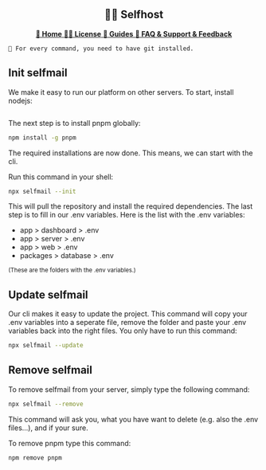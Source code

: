 <p align="center">
    <h2 align="center">👨‍💻 Selfhost</h2>
    <p align="center">
        <a href="https://github.com/selfmail/selfmail/">
            <b>🏡 Home</b> 
        </a>
        <a href="https://github.com/selfmail/selfmail/blob/main/LICENSE">
            <b>👨‍⚖️ License</b> 
        </a> 
        <a href="./">
            <b>📄 Guides</b> 
        </a>
        <a href="https://github.com/selfmail/selfmail/">
            <b>🙋 FAQ & Support & Feedback</b>
        </a>
    </p>
</p>

```
🛑 For every command, you need to have git installed.
```

## Init selfmail

We make it easy to run our platform on other servers. To start, install nodejs:

```bash

```

The next step is to install pnpm globally:

```bash
npm install -g pnpm
```

The required installations are now done. This means, we can start with the cli.

Run this command in your shell:

```bash
npx selfmail --init
```

This will pull the repository and install the required dependencies. The last step is to fill in our .env variables. Here is the list with the .env variables:

- app > dashboard > .env
- app > server > .env
- app > web > .env
- packages > database > .env

<sub>(These are the folders with the .env variables.)</sub>

## Update selfmail

Our cli makes it easy to update the project. This command will copy your .env variables into a seperate file, remove the folder and paste your .env variables back into the right files. You only have to run this command:

```bash
npx selfmail --update
```

## Remove selfmail

To remove selfmail from your server, simply type the following command:

```bash
npx selfmail --remove
```

This command will ask you, what you have want to delete (e.g. also the .env files...), and if your sure.

To remove pnpm type this command:

```bash
npm remove pnpm
```

